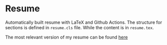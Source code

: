 # Resume

Automatically built resume with LaTeX and Github Actions. The structure for sections is defined in `resume.cls` file. While the content is in `resume.tex`.

The most relevant version of my resume can be found [here](https://docs.google.com/viewer?url=https://github.com/BaLiKfromUA/resume/raw/main/Valentyn_Yukhymenko.pdf)
